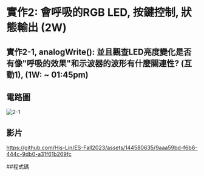 # 實作2: 會呼吸的RGB LED,  按鍵控制, 狀態輸出 (2W) 

## 實作2-1, analogWrite(): 並且觀查LED亮度變化是否有像"呼吸的效果"和示波器的波形有什麼關連性? (互動1), (1W: ~ 01:45pm)

## 電路圖
![2-1](https://github.com/His-Lin/ES-Fall2023/assets/144580635/5b09ef92-0f20-4f5a-b1d7-34b5c290b2a0)

## 影片
https://github.com/His-Lin/ES-Fall2023/assets/144580635/9aaa59bd-f6b6-444c-9db0-a31f61b269fc

##程式碼
